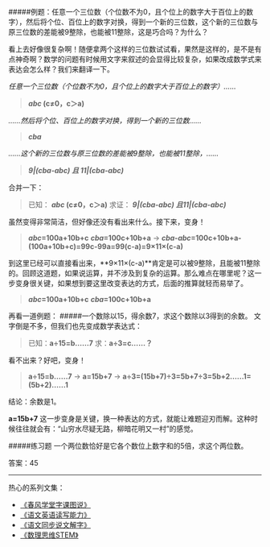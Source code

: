 #####例题：任意一个三位数（个位数不为0，且个位上的数字大于百位上的数字），然后将个位、百位上的数字对换，得到一个新的三位数，这个新的三位数与原三位数的差能被9整除，也能被11整除，这是巧合吗？为什么？

看上去好像很复杂啊！随便拿两个这样的三位数试试看，果然是这样的，是不是有点神奇啊？数学的问题有时候用文字来叙述的会显得比较复杂，如果改成数学式来表达会怎么样？我们来翻译一下。

*任意一个三位数（个位数不为0，且个位上的数字大于百位上的数字）……*
>***abc* (c≠0，c＞a)**

*……然后将个位、百位上的数字对换，得到一个新的三位数……*

>***cba***

*……这个新的三位数与原三位数的差能被9整除，也能被11整除，……*


>***9|(cba-abc) 且 11|(cba-abc)***

合并一下：
>已知： ***abc* (c≠0，c＞a)**
求证： ***9|(cba-abc) 且11|(cba-abc)***

虽然变得非常简洁，但好像还没有看出来什么。接下来，变身！

>***abc*=100a+10b+c**
***cba*=100c+10b+a**
>→
>***cba-abc*=100c+10b+a-(100a+10b+c)=99c-99a=99(c-a)=9×11×(c-a)**

到这里已经可以直接看出来，**9×11×(c-a)**肯定是可以被9整除，且能被11整除的。回顾这道题，如果说运算，并不涉及到复杂的运算。那么难点在哪里呢？这一步变身很关键，如果想到要这里改变表达的方式，后面的推算就轻而易举了。
>***abc*=100a+10b+c**
***cba*=100c+10b+a**

再看一道例题：
#####一个数除以15，得余数7，求这个数除以3得到的余数。
文字倒是不多，但我们也先变成数学表达式：
>已知：**a÷15=b……7**
求：**a÷3=c……？**

看不出来？好吧，变身！
>**a÷15=b……7**
→
**a=15b+7**
→
**a÷3=(15b+7)÷3=5b+7÷3=5b+2……1=(5b+2)……1**

结论：余数是1。

**a=15b+7** 这一步变身是关键，换一种表达的方式，就能让难题迎刃而解。这种时候往往就会有：“山穷水尽疑无路，柳暗花明又一村”的感觉。

#####练习题
一个两位数恰好是它各个数位上数字和的5倍，求这个两位数。

答案：45

-------
热心的系列文集：
- [《春风学堂字课图说》](http://www.jianshu.com/nb/19650121)
- [《语文英语读写能力》](http://www.jianshu.com/nb/8869173)
- [《语文同步说文解字》](http://www.jianshu.com/nb/6718880)
- [《数理思维STEM》](http://www.jianshu.com/nb/10476879)
